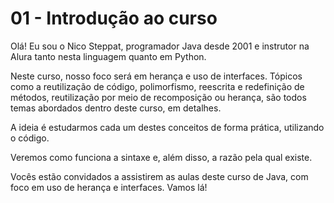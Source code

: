# 01 - Introdução ao curso

Olá! Eu sou o Nico Steppat, programador Java desde 2001 e instrutor na Alura tanto nesta linguagem quanto em Python.

Neste curso, nosso foco será em herança e uso de interfaces. Tópicos como a reutilização de código, polimorfismo, reescrita e redefinição de métodos, reutilização por meio de recomposição ou herança, são todos temas abordados dentro deste curso, em detalhes.

A ideia é estudarmos cada um destes conceitos de forma prática, utilizando o código.

Veremos como funciona a sintaxe e, além disso, a razão pela qual existe.

Vocês estão convidados a assistirem as aulas deste curso de Java, com foco em uso de herança e interfaces. Vamos lá!
